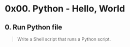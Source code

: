 # 0x00. Python - Hello, World
## 0. Run Python file
> Write a Shell script that runs a Python script.
